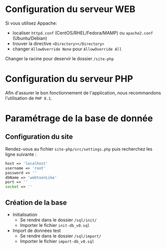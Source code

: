 # Configuration du serveur WEB
Si vous utilisez Appache:
  - localiser `httpd.conf` (CentOS/RHEL/Fedora/MAMP) ou `apache2.conf` (Ubuntu/Debian)
  - trouver la directive `<Directory></Directory>`
  - changer `AllowOverride None` pour `AllowOverride All`

Changer la racine pour deservir le dossier `/site-php`


# Configuration du serveur PHP

Afin d'assurer le bon fonctionnement de l'application, nous recommandons l'utilisation de `PHP 8.1`.

# Paramétrage de la base de donnée

## Configuration du site

Rendez-vous au fichier `site-php/src/settings.php` puis recherchez les ligne suivante :

```php
host => 'localhost'
username => 'root'
password => ''
dbName => 'webtoonLike'
port => ''
socket => ''
```

## Création de la base
- Initialisation
  - Se rendre dans le dossier `/sql/init/`
  - Importer le fichier `init-db_v0.sql`
- Import de données test
  - Se rendre dans le dossier `/sql/import/`
  - Importer le fichier `import-db_v0.sql`

